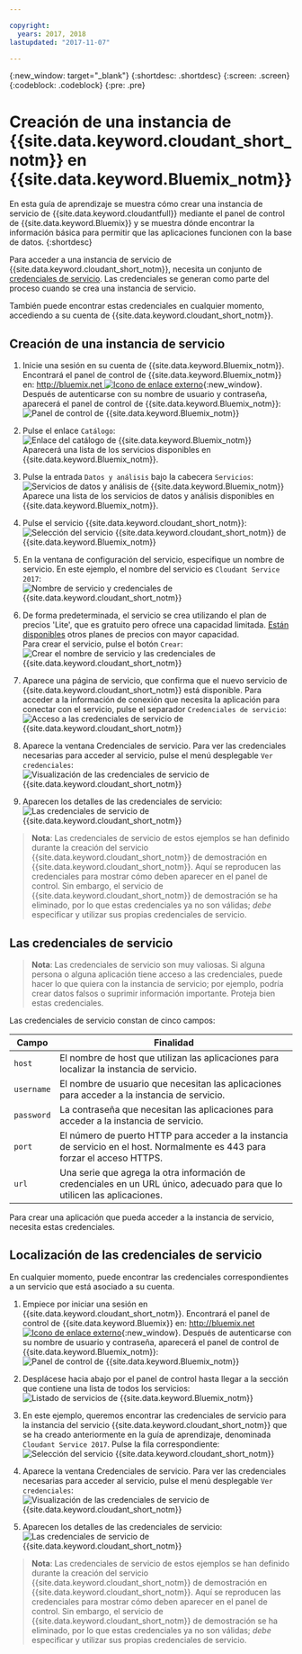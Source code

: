 ```yaml
---

copyright:
  years: 2017, 2018
lastupdated: "2017-11-07"

---
```


{:new_window: target="_blank"}
{:shortdesc: .shortdesc}
{:screen: .screen}
{:codeblock: .codeblock}
{:pre: .pre}

# Creación de una instancia de {{site.data.keyword.cloudant_short_notm}} en {{site.data.keyword.Bluemix_notm}}

En esta guía de aprendizaje se muestra cómo crear una instancia de servicio de {{site.data.keyword.cloudantfull}} mediante el panel de control de {{site.data.keyword.Bluemix}} y se muestra dónde encontrar la información básica para permitir que las aplicaciones funcionen con la base de datos.
{:shortdesc}

Para acceder a una instancia de servicio de {{site.data.keyword.cloudant_short_notm}}, necesita un conjunto de [credenciales de servicio](#the-service-credentials).
Las credenciales se generan como parte del proceso cuando se crea una instancia de servicio.

También puede encontrar estas credenciales en cualquier momento, accediendo a su cuenta de {{site.data.keyword.cloudant_short_notm}}.

## Creación de una instancia de servicio

1.  Inicie una sesión en su cuenta de {{site.data.keyword.Bluemix_notm}}.<br/>
    Encontrará el panel de control de {{site.data.keyword.Bluemix_notm}} en: [http://bluemix.net ![Icono de enlace externo](../images/launch-glyph.svg "Icono de enlace externo")](http://bluemix.net){:new_window}.
    Después de autenticarse con su nombre de usuario y contraseña, aparecerá el panel de control de {{site.data.keyword.Bluemix_notm}}:<br/>
    ![Panel de control de {{site.data.keyword.Bluemix_notm}}](images/img0001.png)

2.  Pulse el enlace `Catálogo`:<br/>
    ![Enlace del catálogo de {{site.data.keyword.Bluemix_notm}}](images/img0002.png)<br/>
    Aparecerá una lista de los servicios disponibles en {{site.data.keyword.Bluemix_notm}}.

3.  Pulse la entrada `Datos y análisis` bajo la cabecera `Servicios`:<br/>
    ![Servicios de datos y análisis de {{site.data.keyword.Bluemix_notm}}](images/img0003.png)<br/>
    Aparece una lista de los servicios de datos y análisis disponibles en {{site.data.keyword.Bluemix_notm}}.

4.  Pulse el servicio {{site.data.keyword.cloudant_short_notm}}:<br>
    ![Selección del servicio {{site.data.keyword.cloudant_short_notm}} de {{site.data.keyword.Bluemix_notm}}](images/img0004.png)

5.  En la ventana de configuración del servicio, especifique un nombre de servicio.
    En este ejemplo, el nombre del servicio es `Cloudant Service 2017`:<br/>
    ![Nombre de servicio y credenciales de {{site.data.keyword.cloudant_short_notm}}](images/img0005.png)

6.  De forma predeterminada, el servicio se crea utilizando el plan de precios 'Lite', que es gratuito pero ofrece una capacidad limitada.
    [Están disponibles](../offerings/bluemix.html) otros planes de precios con mayor capacidad.<br/>
    Para crear el servicio, pulse el botón `Crear`:<br/>
    ![Crear el nombre de servicio y las credenciales de {{site.data.keyword.cloudant_short_notm}}](images/img0006.png)

7.  Aparece una página de servicio, que confirma que el nuevo servicio de {{site.data.keyword.cloudant_short_notm}} está disponible.
    Para acceder a la información de conexión que necesita la aplicación para conectar con el servicio, pulse el separador `Credenciales de servicio`:<br/>
    ![Acceso a las credenciales de servicio de {{site.data.keyword.cloudant_short_notm}}](images/img0007.png)

8.  Aparece la ventana Credenciales de servicio.
    Para ver las credenciales necesarias para acceder al servicio, pulse el menú desplegable `Ver credenciales`:<br/>
    ![Visualización de las credenciales de servicio de {{site.data.keyword.cloudant_short_notm}}](images/img0008.png)

9.  Aparecen los detalles de las credenciales de servicio:<br/>
    ![Las credenciales de servicio de {{site.data.keyword.cloudant_short_notm}}](images/img0009.png)

>   **Nota**: Las credenciales de servicio de estos ejemplos
    se han definido durante la creación del servicio {{site.data.keyword.cloudant_short_notm}} de demostración en {{site.data.keyword.cloudant_short_notm}}.
    Aquí se reproducen las credenciales para mostrar cómo deben aparecer en el panel de control.
    Sin embargo, el servicio de {{site.data.keyword.cloudant_short_notm}} de demostración se ha eliminado, por lo que estas credenciales ya no son válidas; _debe_ especificar y utilizar sus propias credenciales de servicio.

## Las credenciales de servicio

>   **Nota**: Las credenciales de servicio son muy valiosas.
    Si alguna persona o alguna aplicación tiene acceso a las credenciales, puede hacer lo que quiera con la instancia de servicio; por ejemplo, podría crear datos falsos o suprimir información importante.
    Proteja bien estas credenciales.

Las credenciales de servicio constan de cinco campos:

Campo      | Finalidad
-----------|--------
`host`     | El nombre de host que utilizan las aplicaciones para localizar la instancia de servicio.
`username` | El nombre de usuario que necesitan las aplicaciones para acceder a la instancia de servicio.
`password` | La contraseña que necesitan las aplicaciones para acceder a la instancia de servicio.
`port`     | El número de puerto HTTP para acceder a la instancia de servicio en el host. Normalmente es 443 para forzar el acceso HTTPS.
`url`      | Una serie que agrega la otra información de credenciales en un URL único, adecuado para que lo utilicen las aplicaciones.

Para crear una aplicación que pueda acceder a la instancia de servicio, necesita estas credenciales.

## Localización de las credenciales de servicio

En cualquier momento, puede encontrar las credenciales correspondientes a un servicio que está asociado a su cuenta.

1.  Empiece por iniciar una sesión en {{site.data.keyword.cloudant_short_notm}}.
    Encontrará el panel de control de {{site.data.keyword.Bluemix}} en: [http://bluemix.net ![Icono de enlace externo](../images/launch-glyph.svg "Icono de enlace externo")](http://bluemix.net){:new_window}.
    Después de autenticarse con su nombre de usuario y contraseña, aparecerá el panel de control de {{site.data.keyword.Bluemix_notm}}:<br/>
    ![Panel de control de {{site.data.keyword.Bluemix_notm}}](images/img0001.png)

2.  Desplácese hacia abajo por el panel de control hasta llegar a la sección que contiene una lista de todos los servicios:<br/>
    ![Listado de servicios de {{site.data.keyword.Bluemix_notm}}](images/img0010.png)

3.  En este ejemplo, queremos encontrar las credenciales de servicio para la instancia del servicio {{site.data.keyword.cloudant_short_notm}} que se ha creado anteriormente en la guía de aprendizaje, denominada `Cloudant Service 2017`.
    Pulse la fila correspondiente:<br/>
    ![Selección del servicio {{site.data.keyword.cloudant_short_notm}}](images/img0011.png)

3.  Aparece la ventana Credenciales de servicio.
    Para ver las credenciales necesarias para acceder al servicio, pulse el menú desplegable `Ver credenciales`:<br/>
    ![Visualización de las credenciales de servicio de {{site.data.keyword.cloudant_short_notm}}](images/img0008.png)

4.  Aparecen los detalles de las credenciales de servicio:<br/>
    ![Las credenciales de servicio de {{site.data.keyword.cloudant_short_notm}}](images/img0009.png)

>   **Nota**: Las credenciales de servicio de estos ejemplos
    se han definido durante la creación del servicio {{site.data.keyword.cloudant_short_notm}} de demostración en {{site.data.keyword.cloudant_short_notm}}.
    Aquí se reproducen las credenciales para mostrar cómo deben aparecer en el panel de control.
    Sin embargo, el servicio de {{site.data.keyword.cloudant_short_notm}} de demostración se ha eliminado, por lo que estas credenciales ya no son válidas; _debe_ especificar y utilizar sus propias credenciales de servicio.
